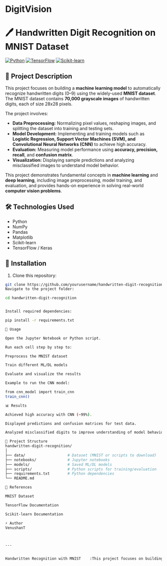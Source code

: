 # DigitVision
# 🖊️ Handwritten Digit Recognition on MNIST Dataset

[![Python](https://img.shields.io/badge/Python-3.11-blue)](https://www.python.org/)
[![TensorFlow](https://img.shields.io/badge/TensorFlow-2.x-orange)](https://www.tensorflow.org/)
[![Scikit-learn](https://img.shields.io/badge/Scikit--learn-1.x-green)](https://scikit-learn.org/)

## 📌 Project Description
This project focuses on building a **machine learning model** to automatically recognize handwritten digits (0–9) using the widely-used **MNIST dataset**. The MNIST dataset contains **70,000 grayscale images** of handwritten digits, each of size 28x28 pixels.

The project involves:  
- **Data Preprocessing:** Normalizing pixel values, reshaping images, and splitting the dataset into training and testing sets.  
- **Model Development:** Implementing and training models such as **Logistic Regression, Support Vector Machines (SVM), and Convolutional Neural Networks (CNN)** to achieve high accuracy.  
- **Evaluation:** Measuring model performance using **accuracy, precision, recall**, and **confusion matrix**.  
- **Visualization:** Displaying sample predictions and analyzing misclassified images to understand model behavior.

This project demonstrates fundamental concepts in **machine learning** and **deep learning**, including image preprocessing, model training, and evaluation, and provides hands-on experience in solving real-world **computer vision problems**.

## 🛠️ Technologies Used
- Python  
- NumPy  
- Pandas  
- Matplotlib  
- Scikit-learn  
- TensorFlow / Keras  

## 🚀 Installation
1. Clone this repository:
```bash
git clone https://github.com/yourusername/handwritten-digit-recognition.git
Navigate to the project folder:

cd handwritten-digit-recognition


Install required dependencies:

pip install -r requirements.txt

🧠 Usage

Open the Jupyter Notebook or Python script.

Run each cell step by step to:

Preprocess the MNIST dataset

Train different ML/DL models

Evaluate and visualize the results

Example to run the CNN model:

from cnn_model import train_cnn
train_cnn()

📊 Results

Achieved high accuracy with CNN (~99%).

Displayed predictions and confusion matrices for test data.

Analyzed misclassified digits to improve understanding of model behavior.

📂 Project Structure
handwritten-digit-recognition/
│
├── data/                   # Dataset (MNIST or scripts to download)
├── notebooks/              # Jupyter notebooks
├── models/                 # Saved ML/DL models
├── scripts/                # Python scripts for training/evaluation
├── requirements.txt        # Python dependencies
└── README.md

🔗 References

MNIST Dataset

TensorFlow Documentation

Scikit-learn Documentation

⚡ Author
VenushanT



---


Handwritten Recognition with MNIST    :This project focuses on building a machine learning model to automatically recognize handwritten digits (0–9) using the widely-used MNIST dataset. The MNIST dataset contains 70,000 grayscale images of handwritten digits, each of size 28x28 pixels
